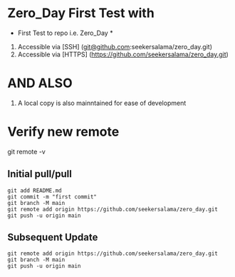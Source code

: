 # Zero_Day First Test with 
*  First Test to  repo i.e.  Zero_Day *

1. Accessible via [SSH] (git@github.com:seekersalama/zero_day.git) 
2. Accessible via [HTTPS] (https://github.com/seekersalama/zero_day.git)
# AND ALSO
1. A local copy is also mainntained for ease of development
# Verify new remote
git remote -v

## Initial pull/pull
~~~~
git add README.md
git commit -m "first commit"
git branch -M main
git remote add origin https://github.com/seekersalama/zero_day.git
git push -u origin main
~~~~
## Subsequent Update
~~~~
git remote add origin https://github.com/seekersalama/zero_day.git
git branch -M main
git push -u origin main
~~~~